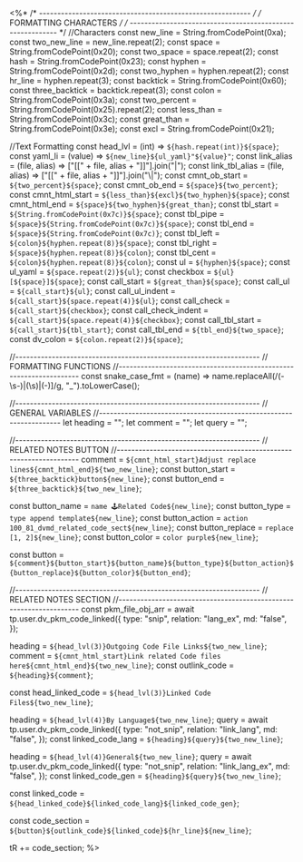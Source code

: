 <%*
/* ---------------------------------------------------------- */
/*                    FORMATTING CHARACTERS                   */
/* ---------------------------------------------------------- */
//Characters
const new_line = String.fromCodePoint(0xa);
const two_new_line = new_line.repeat(2);
const space = String.fromCodePoint(0x20);
const two_space = space.repeat(2);
const hash = String.fromCodePoint(0x23);
const hyphen = String.fromCodePoint(0x2d);
const two_hyphen = hyphen.repeat(2);
const hr_line = hyphen.repeat(3);
const backtick = String.fromCodePoint(0x60);
const three_backtick = backtick.repeat(3);
const colon = String.fromCodePoint(0x3a);
const two_percent = String.fromCodePoint(0x25).repeat(2);
const less_than = String.fromCodePoint(0x3c);
const great_than = String.fromCodePoint(0x3e);
const excl = String.fromCodePoint(0x21);

//Text Formatting
const head_lvl = (int) => `${hash.repeat(int)}${space}`;
const yaml_li = (value) => `${new_line}${ul_yaml}"${value}"`;
const link_alias = (file, alias) => ["[[" + file, alias + "]]"].join("|");
const link_tbl_alias = (file, alias) => ["[[" + file, alias + "]]"].join("\\|");
const cmnt_ob_start = `${two_percent}${space}`;
const cmnt_ob_end = `${space}${two_percent}`;
const cmnt_html_start = `${less_than}${excl}${two_hyphen}${space}`;
const cmnt_html_end = `${space}${two_hyphen}${great_than}`;
const tbl_start = `${String.fromCodePoint(0x7c)}${space}`;
const tbl_pipe = `${space}${String.fromCodePoint(0x7c)}${space}`;
const tbl_end = `${space}${String.fromCodePoint(0x7c)}`;
const tbl_left = `${colon}${hyphen.repeat(8)}${space}`;
const tbl_right = `${space}${hyphen.repeat(8)}${colon}`;
const tbl_cent = `${colon}${hyphen.repeat(8)}${colon}`;
const ul = `${hyphen}${space}`;
const ul_yaml = `${space.repeat(2)}${ul}`;
const checkbox = `${ul}[${space}]${space}`;
const call_start = `${great_than}${space}`;
const call_ul = `${call_start}${ul}`;
const call_ul_indent = `${call_start}${space.repeat(4)}${ul}`;
const call_check = `${call_start}${checkbox}`;
const call_check_indent = `${call_start}${space.repeat(4)}${checkbox}`;
const call_tbl_start = `${call_start}${tbl_start}`;
const call_tbl_end = `${tbl_end}${two_space}`;
const dv_colon = `${colon.repeat(2)}${space}`;

//-------------------------------------------------------------------
// FORMATTING FUNCTIONS
//-------------------------------------------------------------------
const snake_case_fmt = (name) =>
  name.replaceAll(/(\-\s\-)|(\s)|(\-)]/g, "_").toLowerCase();

//-------------------------------------------------------------------
// GENERAL VARIABLES
//-------------------------------------------------------------------
let heading = "";
let comment = "";
let query = "";

//-------------------------------------------------------------------
// RELATED NOTES BUTTON
//-------------------------------------------------------------------
comment = `${cmnt_html_start}Adjust replace lines${cmnt_html_end}${two_new_line}`;
const button_start = `${three_backtick}button${new_line}`;
const button_end = `${three_backtick}${two_new_line}`;

const button_name = `name 🕹️Related Code${new_line}`;
const button_type = `type append template${new_line}`;
const button_action = `action 100_81_dvmd_related_code_sect${new_line}`;
const button_replace = `replace [1, 2]${new_line}`;
const button_color = `color purple${new_line}`;

const button = `${comment}${button_start}${button_name}${button_type}${button_action}${button_replace}${button_color}${button_end}`;

//-------------------------------------------------------------------
// RELATED NOTES SECTION
//-------------------------------------------------------------------
const pkm_file_obj_arr = await tp.user.dv_pkm_code_linked({
  type: "snip",
  relation: "lang_ex",
  md: "false",
});

heading = `${head_lvl(3)}Outgoing Code File Links${two_new_line}`;
comment = `${cmnt_html_start}Link related Code files here${cmnt_html_end}${two_new_line}`;
const outlink_code = `${heading}${comment}`;

const head_linked_code = `${head_lvl(3)}Linked Code Files${two_new_line}`;

heading = `${head_lvl(4)}By Language${two_new_line}`;
query = await tp.user.dv_pkm_code_linked({
  type: "not_snip",
  relation: "link_lang",
  md: "false",
});
const linked_code_lang = `${heading}${query}${two_new_line}`;

heading = `${head_lvl(4)}General${two_new_line}`;
query = await tp.user.dv_pkm_code_linked({
  type: "not_snip",
  relation: "link_lang_ex",
  md: "false",
});
const linked_code_gen = `${heading}${query}${two_new_line}`;

const linked_code = `${head_linked_code}${linked_code_lang}${linked_code_gen}`;

const code_section = `${button}${outlink_code}${linked_code}${hr_line}${new_line}`;

tR += code_section;
%>
